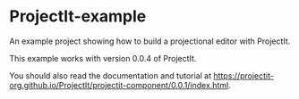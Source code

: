 # ProjectIt-example
An example project showing how to build a projectional editor with ProjectIt.

This example works with version 0.0.4 of ProjectIt.

You should also read the documentation and tutorial at https://projectit-org.github.io/ProjectIt/projectit-component/0.0.1/index.html.
